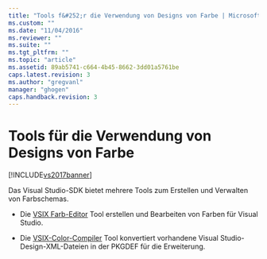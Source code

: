 ```yaml
---
title: "Tools f&#252;r die Verwendung von Designs von Farbe | Microsoft Docs"
ms.custom: ""
ms.date: "11/04/2016"
ms.reviewer: ""
ms.suite: ""
ms.tgt_pltfrm: ""
ms.topic: "article"
ms.assetid: 89ab5741-c664-4b45-8662-3dd01a5761be
caps.latest.revision: 3
ms.author: "gregvanl"
manager: "ghogen"
caps.handback.revision: 3
---
```

# Tools f&#252;r die Verwendung von Designs von Farbe
[!INCLUDE[vs2017banner](../../code-quality/includes/vs2017banner.md)]

Das Visual Studio\-SDK bietet mehrere Tools zum Erstellen und Verwalten von Farbschemas.  
  
-   Die [VSIX Farb\-Editor](../../extensibility/internals/vsix-color-editor.md) Tool erstellen und Bearbeiten von Farben für Visual Studio.  
  
-   Die [VSIX\-Color\-Compiler](../../extensibility/internals/vsix-color-compiler.md) Tool konvertiert vorhandene Visual Studio\-Design\-XML\-Dateien in der PKGDEF für die Erweiterung.